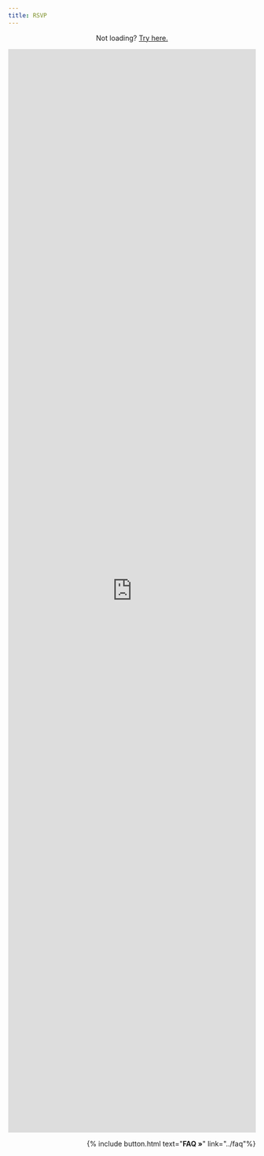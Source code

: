 ```yaml
---
title: RSVP
---
```


<p style='text-align: center'> Not loading? <a href='https://forms.gle/UPmtBH2ZYn4ND4qD8'>Try here.</a> </p>

<iframe src="https://docs.google.com/forms/d/e/1FAIpQLSfAUqGKeGW2YkmWpQnsDu85g-lBjCoH3sfzweltAc5LKGqrig/viewform?embedded=true" width="100%" height="2200" frameborder="0" marginheight="0" marginwidth="0">Loading…</iframe>

<p style='text-align: right'>
{% include button.html text="<b>FAQ »</b>" link="../faq"%}
</p>
